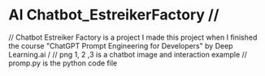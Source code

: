 # AI Chatbot_EstreikerFactory //
// Chatbot Estreiker Factory is a project I made this project when I finished the course "ChatGPT Prompt Engineering for Developers" by Deep Learning.ai /
// png 1, 2 ,3 is a chatbot image and interaction example 
// promp.py is the python code file 
